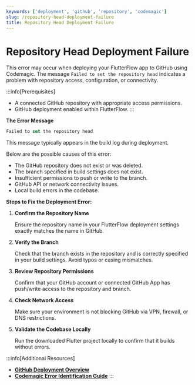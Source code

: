 ```yaml
---
keywords: ['deployment', 'github', 'repository', 'codemagic']
slug: /repository-head-deployment-failure
title: Repository Head Deployment Failure
---
```


# Repository Head Deployment Failure

This error may occur when deploying your FlutterFlow app to GitHub using Codemagic. The message `Failed to set the repository head` indicates a problem with repository access, configuration, or connectivity.

:::info[Prerequisites]
- A connected GitHub repository with appropriate access permissions.
- GitHub deployment enabled within FlutterFlow.
:::

**The Error Message**

   ```js
   Failed to set the repository head
   ```
   This message typically appears in the build log during deployment.

Below are the possible causes of this error:

   - The GitHub repository does not exist or was deleted.
   - The branch specified in build settings does not exist.
   - Insufficient permissions to push or write to the branch.
   - GitHub API or network connectivity issues.
   - Local build errors in the codebase.

**Steps to Fix the Deployment Error:**

1. **Confirm the Repository Name**

   Ensure the repository name in your FlutterFlow deployment settings exactly matches the name in GitHub.

2. **Verify the Branch**

   Check that the branch exists in the repository and is correctly specified in your build settings. Avoid typos or casing mismatches.

3. **Review Repository Permissions**

   Confirm that your GitHub account or connected GitHub App has push/write access to the repository and branch.

4. **Check Network Access**

   Make sure your environment is not blocking GitHub via VPN, firewall, or DNS restrictions.

5. **Validate the Codebase Locally**

   Run the downloaded Flutter project locally to confirm that it builds without errors.

:::info[Additional Resources]
- **[GitHub Deployment Overview](/deployment/deploy-from-github/#steps-to-deploy)**
- **[Codemagic Error Identification Guide](/codemagic-deployment-error-identification/)**
:::
